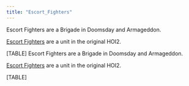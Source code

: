 ```yaml
---
title: "Escort_Fighters"
---
```


Escort Fighters are a Brigade in Doomsday and Armageddon.

[Escort Fighters](/Escort_Fighters_(HOI2) "Escort Fighters (HOI2)") are
a unit in the original HOI2.

[TABLE]
Escort Fighters are a Brigade in Doomsday and Armageddon.

[Escort Fighters](/Escort_Fighters_(HOI2) "Escort Fighters (HOI2)") are
a unit in the original HOI2.

[TABLE]
